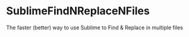 # SublimeFindNReplaceNFiles
The faster (better) way to use Sublime to Find &amp; Replace in multiple files
